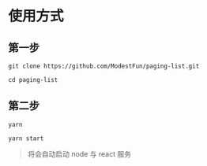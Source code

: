 # 使用方式

## 第一步
```
git clone https://github.com/ModestFun/paging-list.git

cd paging-list 
```

## 第二步
```
yarn

yarn start
```


> 将会自动启动 node 与 react 服务
